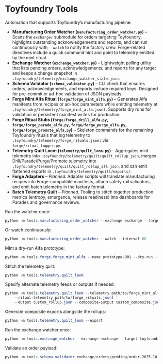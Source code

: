 # Toyfoundry Tools

Automation that supports Toyfoundry’s manufacturing pipeline:

- **Manufacturing Order Watcher (`manufacturing_order_watcher.py`)** – Scans the `exchange/` submodule for orders targeting Toyfoundry, highlights outstanding acknowledgements and reports, and can run continuously with `--watch` to notify the factory crew. Forge-related directives include a quick command hint and point to telemetry emitted by the mint ritual.
- **Exchange Watcher (`exchange_watcher.py`)** – Lightweight polling utility that lists pending orders, acknowledgements, and reports for any target and keeps a change snapshot in `.toyfoundry/telemetry/exchange_watcher_state.json`.
- **Schema Validator (`schema_validator.py`)** – CLI check that ensures orders, acknowledgements, and reports include required keys. Designed for pre-commit or ad-hoc validation of JSON payloads.
- **Forge Mint Alfa Ritual (`forge/forge_mint_alfa.py`)** – Generates Alfa manifests from recipes or ad-hoc parameters while emitting telemetry at `.toyfoundry/telemetry/forge_mint_alfa.jsonl`. Supports dry runs for validation or persistent manifest writes for production.
- **Forge Ritual Stubs (`forge/forge_drill_alfa.py`, `forge/forge_parade_alfa.py`, `forge/forge_purge_alfa.py`, `forge/forge_promote_alfa.py`)** – Skeleton commands for the remaining Toyfoundry rituals that log telemetry to `.toyfoundry/telemetry/forge_rituals.jsonl` via `forge/ritual_logger.py`.
- **Telemetry Quilt Loom (`telemetry/quilt_loom.py`)** – Aggregates mint telemetry into `.toyfoundry/telemetry/quilt/quilt_rollup.json`, merges Drill/Parade/Purge/Promote telemetry into `.toyfoundry/telemetry/quilt/quilt_rollup_all.json`, and can emit flattened exports in `.toyfoundry/telemetry/quilt/exports/`.
- **Forge Adapters** – _Planned._ Adapter scripts will translate manufacturing recipes into Forge-compatible manifests, attach safety rail validators, and emit batch telemetry in the factory format.
- **Batch Telemetry Quilt** – _Planned._ Tooling to stitch together production metrics (entropy, emergence, release readiness) into dashboards for Parades and governance reviews.

Run the watcher once:

```powershell
python -m tools.manufacturing_order_watcher --exchange exchange --target toyfoundry_ai_0
```

Or watch continuously:

```powershell
python -m tools.manufacturing_order_watcher --watch --interval 60
```

Mint a dry-run Alfa prototype:

```powershell
python -m tools.forge.forge_mint_alfa --name prototype-001 --dry-run --param color=cerulean
```

Stitch the telemetry quilt:

```powershell
python -m tools.telemetry.quilt_loom
```

Specify alternate telemetry feeds or outputs if needed:

```powershell
python -m tools.telemetry.quilt_loom --telemetry path/to/forge_mint_alfa.jsonl `
    --ritual-telemetry path/to/forge_rituals.jsonl `
    --output custom_rollup.json --composite-output custom_composite.json
```

Generate composite exports alongside the rollups:

```powershell
python -m tools.telemetry.quilt_loom --export
```

Run the exchange watcher once:

```powershell
python -m tools.exchange_watcher --exchange exchange --target toyfoundry_ai_0
```

Validate an order payload:

```powershell
python -m tools.schema_validator exchange/orders/pending/order-2025-10-12-007.json
```
